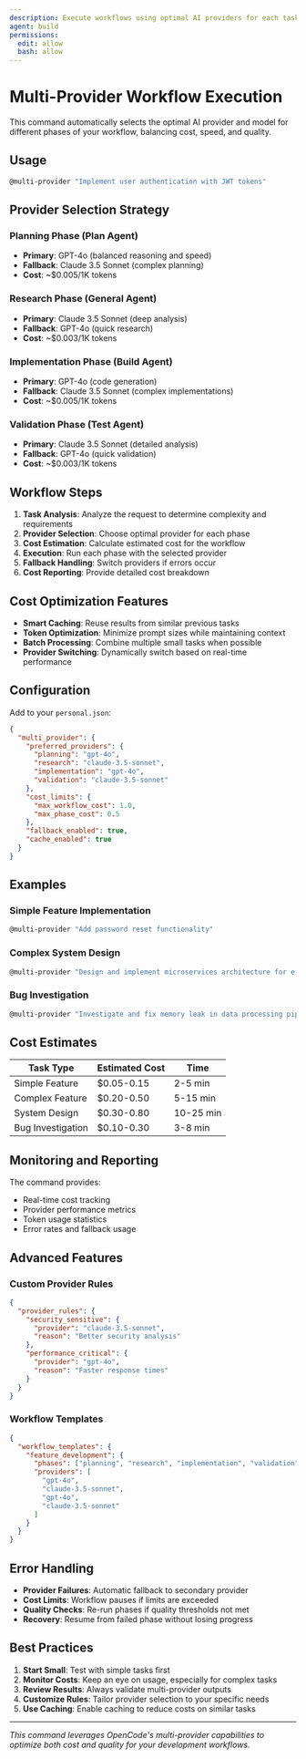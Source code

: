```yaml
---
description: Execute workflows using optimal AI providers for each task
agent: build
permissions:
  edit: allow
  bash: allow
---
```


# Multi-Provider Workflow Execution

This command automatically selects the optimal AI provider and model for different phases of your workflow, balancing cost, speed, and quality.

## Usage

```bash
@multi-provider "Implement user authentication with JWT tokens"
```

## Provider Selection Strategy

### Planning Phase (Plan Agent)

- **Primary**: GPT-4o (balanced reasoning and speed)
- **Fallback**: Claude 3.5 Sonnet (complex planning)
- **Cost**: ~$0.005/1K tokens

### Research Phase (General Agent)

- **Primary**: Claude 3.5 Sonnet (deep analysis)
- **Fallback**: GPT-4o (quick research)
- **Cost**: ~$0.003/1K tokens

### Implementation Phase (Build Agent)

- **Primary**: GPT-4o (code generation)
- **Fallback**: Claude 3.5 Sonnet (complex implementations)
- **Cost**: ~$0.005/1K tokens

### Validation Phase (Test Agent)

- **Primary**: Claude 3.5 Sonnet (detailed analysis)
- **Fallback**: GPT-4o (quick validation)
- **Cost**: ~$0.003/1K tokens

## Workflow Steps

1. **Task Analysis**: Analyze the request to determine complexity and requirements
2. **Provider Selection**: Choose optimal provider for each phase
3. **Cost Estimation**: Calculate estimated cost for the workflow
4. **Execution**: Run each phase with the selected provider
5. **Fallback Handling**: Switch providers if errors occur
6. **Cost Reporting**: Provide detailed cost breakdown

## Cost Optimization Features

- **Smart Caching**: Reuse results from similar previous tasks
- **Token Optimization**: Minimize prompt sizes while maintaining context
- **Batch Processing**: Combine multiple small tasks when possible
- **Provider Switching**: Dynamically switch based on real-time performance

## Configuration

Add to your `personal.json`:

```json
{
  "multi_provider": {
    "preferred_providers": {
      "planning": "gpt-4o",
      "research": "claude-3.5-sonnet",
      "implementation": "gpt-4o",
      "validation": "claude-3.5-sonnet"
    },
    "cost_limits": {
      "max_workflow_cost": 1.0,
      "max_phase_cost": 0.5
    },
    "fallback_enabled": true,
    "cache_enabled": true
  }
}
```

## Examples

### Simple Feature Implementation

```bash
@multi-provider "Add password reset functionality"
```

### Complex System Design

```bash
@multi-provider "Design and implement microservices architecture for e-commerce platform"
```

### Bug Investigation

```bash
@multi-provider "Investigate and fix memory leak in data processing pipeline"
```

## Cost Estimates

| Task Type         | Estimated Cost | Time      |
| ----------------- | -------------- | --------- |
| Simple Feature    | $0.05-0.15     | 2-5 min   |
| Complex Feature   | $0.20-0.50     | 5-15 min  |
| System Design     | $0.30-0.80     | 10-25 min |
| Bug Investigation | $0.10-0.30     | 3-8 min   |

## Monitoring and Reporting

The command provides:

- Real-time cost tracking
- Provider performance metrics
- Token usage statistics
- Error rates and fallback usage

## Advanced Features

### Custom Provider Rules

```json
{
  "provider_rules": {
    "security_sensitive": {
      "provider": "claude-3.5-sonnet",
      "reason": "Better security analysis"
    },
    "performance_critical": {
      "provider": "gpt-4o",
      "reason": "Faster response times"
    }
  }
}
```

### Workflow Templates

```json
{
  "workflow_templates": {
    "feature_development": {
      "phases": ["planning", "research", "implementation", "validation"],
      "providers": [
        "gpt-4o",
        "claude-3.5-sonnet",
        "gpt-4o",
        "claude-3.5-sonnet"
      ]
    }
  }
}
```

## Error Handling

- **Provider Failures**: Automatic fallback to secondary provider
- **Cost Limits**: Workflow pauses if limits are exceeded
- **Quality Checks**: Re-run phases if quality thresholds not met
- **Recovery**: Resume from failed phase without losing progress

## Best Practices

1. **Start Small**: Test with simple tasks first
2. **Monitor Costs**: Keep an eye on usage, especially for complex tasks
3. **Review Results**: Always validate multi-provider outputs
4. **Customize Rules**: Tailor provider selection to your specific needs
5. **Use Caching**: Enable caching to reduce costs on similar tasks

---

_This command leverages OpenCode's multi-provider capabilities to optimize both cost and quality for your development workflows._
